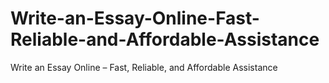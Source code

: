 # Write-an-Essay-Online-Fast-Reliable-and-Affordable-Assistance
Write an Essay Online – Fast, Reliable, and Affordable Assistance
